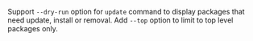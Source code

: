 Support `--dry-run` option for `update` command to display packages that need update, install or removal. Add `--top` option to limit to top level packages only.
